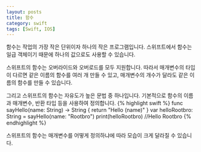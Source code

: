 ```yaml
---
layout: posts
title: 함수
category: swift
tags: [Swift, IOS]
---
```

함수는 작업의 가장 작은 단위이자 하나의 작은 프로그램입니다.
스위프트에서 함수는 일급 객체이기 때문에 하나의 값으로도 사용할 수 있습니다.

스위프트의 함수는 오버라이드와 오버로드를 모두 지원합니다.
따라서 매개변수의 타입이 다르면 같은 이름의 함수를 여러 개 만들 수 있고,
매개변수의 개수가 달라도 같은 이름의 함수를 만들 수 있습니다.

그리고 스위프트의 함수는 자유도가 높은 문법 중 하나입니다.
기본적으로 함수의 이름과 매개변수, 반환 타입 등을 사용하여 정의합니다.
{% highlight swift %}
func sayHello(name: String) -> String {
    return "Hello \(name)"
}
var helloRootbro: String = sayHello(name: "Rootbro")
print(helloRootbro) //Hello Rootbro
{% endhighlight %}  

스위프트의 함수는 매개변수를 어떻게 정의하냐에 따라 모습이 크게 달라질 수 있습니다.

